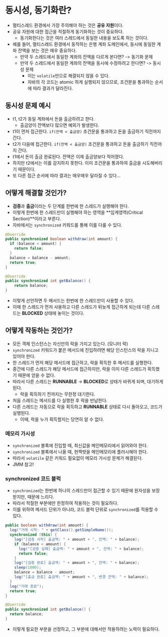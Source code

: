 # 동시성, 동기화란?

- 멀티스레드 환경에서 가장 주의해야 하는 것은 **공유 자원**이다.
- 공유 자원에 대한 접근을 적절하게 동기화하는 것이 중요하다.
  - 동기화한다는 것은 여러 스레드에서 동일한 내용을 보도록 하는 것이다.
- 예를 들어, 멀티스레드 환경에서 동작하는 은행 계좌 도메인에서, 동시에 동일한 계좌 잔액을 보는 것은 매우 중요하다.
  - 만약 두 스레드에서 동일한 계좌의 잔액을 다르게 본다면? -> 동기화 문제
  - 만약 두 스레드에서 동일한 계좌의 잔액을 동시에 수정하려고 한다면? -> 동시성 문제
    - 이는 `volatile`만으로 해결되지 않을 수 있다.
    - 자바의 각 코드는 atomic 하게 실행되지 않으므로, 조건문을 통과하는 순서에 따라 결과가 달라진다.

## 동시성 문제 예시

- t1, t2가 동일 계좌에서 돈을 출금하려고 한다.
  - 출금양이 잔액보다 많으면 예외가 발생한다.
- t1이 먼저 접근한다. `if(잔액 < 출금양)` 조건문을 통과하고 돈을 출금하기 직전까지 간다.
- t2가 다음에 접근한다. `if(잔액 < 출금양)` 조건문을 통과하고 돈을 출금하기 직전까지 간다.
- t1에서 돈이 출금 완료된다. 잔액은 이제 출금양보다 적어졌다.
- 하지만 t2에서는 이를 감지하지 못한다. 이미 조건문을 통과하여 출금을 시도해버리기 때문이다.
- 또 다른 접근 순서에 따라 결과는 매우매우 달라질 수 있다...

## 어떻게 해결할 것인가?

- **검증**과 **출금**이라는 두 단계를 한번에 한 스레드가 실행해야 한다.
- 이렇게 한번에 한 스레드만이 실행해야 하는 영역을 **임계영역(Critical Section)**이라고 부른다.
- 자바에서는 `synchronized` 키워드를 통해 이를 다룰 수 있다.

```java
@Override
public synchronized boolean withdraw(int amount) {
  if (balance < amount) {
    return false;
  }
  balance = balance - amount;
  return true;
}

@Override
public synchronized int getBalance() {
    return balance;
}
```

- 이렇게 선언하면 두 메서드는 한번에 한 스레드만이 사용할 수 있다.
- 이때 한 스레드가 먼저 사용하고 다른 스레드가 뒤늦게 접근하게 되는데 다른 스레드는 **BLOCKED** 상태에 놓이는 것이다.

## 어떻게 작동하는 것인가?

- 모든 객체 인스턴스는 자신만의 락을 가지고 있는다. (모니터 락)
- `synchronized` 키워드가 붙은 메서드에 진입하려면 해당 인스턴스의 락을 지니고 있어야 한다.
- 한 스레드가 먼저 해당 메서드에 접근하고, 락을 획득한 후 메서드를 실행한다.
- 중간에 다른 스레드가 해당 메서드에 접근하지만, 락을 이미 다른 스레드가 획득했기 때문에 얻을 수 없다.
- 따라서 다른 스레드는 **RUNNABLE** -> **BLOCKED**로 상태가 바뀌게 되며, 대기하게 된다.
  - 락을 획득하기 전까지는 무한정 대기한다.
- 처음 스레드는 메서드를 다 실행한 후 락을 반납한다.
- 다른 스레드는 자동으로 락을 획득하고 **RUNNABLE** 상태로 다시 돌아오고, 코드가 실행된다.
  - 이때, 락을 누가 획득할지는 당연히 알 수 없다.

### 메모리 가시성

- `synchronized` 블록에 진입할 때, 최신값을 메인메모리에서 읽어와야 한다.
- `synchronized` 블록에서 나올 때, 현잭밧을 메인메모리에 플러시해야 한다.
- 따라서 `volatile` 같은 키워드 필요없이 메모리 가시성 문제가 해결된다.
- JMM 참고!

### synchronized 코드 블럭

- `synchronized`는 한번에 하나의 스레드만이 접근할 수 있기 때문에 원자성을 보장받지만, 때문에 느리다.
- 따라서 적절한 부분에만 한정하여 적용하는 것이 필요하다.
- 이를 위하여 메서드 단위가 아니라, 코드 블럭 단위로 `synchronized`를 적용할 수 있다.

```java
public boolean withdraw(int amount) {
  log("거래 시작: " + getClass().getSimpleName());
  synchronized (this) {
    log("[검증 시작] 출금액: " + amount + ", 잔액: " + balance);
    if (balance < amount) {
      log("[검증 실패] 출금액: " + amount + ", 잔액: " + balance);
      return false;
    }
    log("[검증 완료] 출금액: " + amount + ", 잔액: " + balance);
    sleep(1000);
    balance = balance - amount;
    log("[출금 완료] 출금액: " + amount + ", 변경 잔액: " + balance);
  }
  log("거래 종료");
  return true;
}

@Override
public synchronized int getBalance() {
  return balance;
}
```

- 이렇게 필요한 부분을 선정하고, 그 부분에 대해서만 적용하려는 노력이 필요하다.
